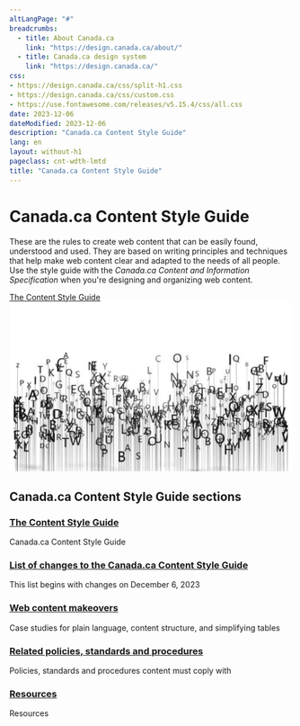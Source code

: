 ```yaml
---
altLangPage: "#"
breadcrumbs:
  - title: About Canada.ca
    link: "https://design.canada.ca/about/"
  - title: Canada.ca design system
    link: "https://design.canada.ca/"
css:
- https://design.canada.ca/css/split-h1.css
- https://design.canada.ca/css/custom.css
- https://use.fontawesome.com/releases/v5.15.4/css/all.css
date: 2023-12-06
dateModified: 2023-12-06
description: "Canada.ca Content Style Guide"
lang: en
layout: without-h1
pageclass: cnt-wdth-lmtd
title: "Canada.ca Content Style Guide"
---
```

<div class="container">
  <div class="row">
    <div class="col-md-6">
      <h1 property="name" id="wb-cont" dir="ltr">Canada.ca Content Style Guide</h1>
      <p>These are the rules to create web content that can be easily found, understood and used. They are based on writing principles and techniques that help make web content clear and adapted to the needs of all people. Use the style guide with the <cite>Canada.ca Content and Information Specification</cite> when you're designing and organizing web content.</p>
      <a href="sumchanges-en-05.html" class="btn btn-lg btn-primary">The Content Style Guide</a></div>
    <div class="col-md-6 mrgn-tp-sm hidden-sm hidden-xs provisional gc-topic-bg"><img src="images/letters-01.png" atl="" /></div>
  </div>
</div>
<div class="container mrgn-tp-lg">
  <section class="gc-srvinfo">
    <h2 class="wb-inv">Canada.ca Content Style Guide sections</h2>
    <div class="row wb-eqht-grd">
      <div class="col-md-4">
        <h3><a href="sumchanges-en-05.html">The Content Style Guide</a></h3>
        <p>Canada.ca Content Style Guide</p>
      </div>
      <div class="col-md-4">
        <h3><a href="sumchanges-en-06.html">List of changes to the Canada.ca Content Style Guide</a></h3>
        <p>This list begins with changes on December 6, 2023</p>
      </div>
      <div class="col-md-4">
        <h3><a href="sumchanges-en-09.html">Web content makeovers</a></h3>
        <p>Case studies for plain language, content structure, and simplifying tables</p>
      </div>
      <div class="col-md-4">
        <h3><a href="sumchanges-en-07.html">Related policies, standards and procedures</a></h3>
        <p>Policies, standards and procedures content must coply with</p>
      </div>
      <div class="col-md-4">
        <h3><a href="sumchanges-en-08.html">Resources</a></h3>
        <p>Resources</p>
      </div>
    </div>
  </section>
</div>
